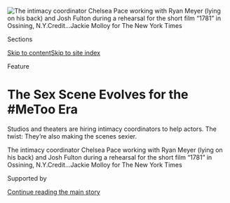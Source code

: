 <div id="app">

<div>

<div>

<div>

</div>

<div data-aria-hidden="false">

<div id="site-content" data-role="main">

<div>

<div class="css-1aor85t" style="opacity:0.000000001;z-index:-1;visibility:hidden">

<div class="css-1hqnpie">

<div class="css-epjblv">

<span class="css-z6pdnw">The Sex Scene Evolves for the \#MeToo
Era</span>

</div>

<div class="css-k008qs">

<div class="css-1iwv8en">

<span class="css-18z7m18"></span>

<div>

<div>

</div>

</div>

</div>

<span class="css-1n6z4y">https://nyti.ms/35NyaNv</span>

<div class="css-1705lsu">

<div class="css-4xjgmj">

<div class="css-4skfbu" data-role="toolbar" data-aria-label="Social Media Share buttons, Save button, and Comments Panel with current comment count" data-testid="share-tools">

  - 
  - 
  - 
  - 
    
    <div class="css-6n7j50">
    
    </div>

  - 
  - 

</div>

</div>

</div>

</div>

</div>

</div>

<div class="css-11qgg8s">

</div>

<div id="fullBleedHeaderContent">

<div class="css-n4ws9g">

![<span class="css-i48y28 e13ogyst0" data-aria-hidden="true">The
intimacy coordinator Chelsea Pace working with Ryan Meyer (lying on his
back) and Josh Fulton during a rehearsal for the short film “1781” in
Ossining,
N.Y.</span><span class="css-ach9cc e1z0qqy90" itemprop="copyrightHolder"><span class="css-1ly73wi e1tej78p0">Credit...</span><span><span>Jackie
Molloy for The New York
Times</span></span></span>](https://static01.graylady3jvrrxbe.onion/images/2020/01/19/magazine/19-mag-Intimacy/19-mag-Intimacy-articleLarge-v3.jpg?quality=75&auto=webp&disable=upscale)

</div>

<div class="css-a3jxye">

<div class="css-6cn7ki">

<div class="NYTAppHideMasthead css-1bcu9v6 e1suatyy0">

<div class="section css-1o1qe8k e1suatyy2">

<div class="css-cu5p7t er09x8g0">

<div class="css-6n7j50">

</div>

<span class="css-1dv1kvn">Sections</span>

[Skip to content](#site-content)[Skip to site index](#site-index)

</div>

<div class="css-10698na e1huz5gh0">

</div>

</div>

</div>

Feature

<div class="css-1sojcmr ehdk2mb0">

# The Sex Scene Evolves for the \#MeToo Era

</div>

Studios and theaters are hiring intimacy coordinators to help actors.
The twist: They’re also making the scenes sexier.

</div>

</div>

<div class="css-nwzfg5 e1gnum310">

<span class="css-1f9pvn2 magazine">The intimacy coordinator Chelsea Pace
working with Ryan Meyer (lying on his back) and Josh Fulton during a
rehearsal for the short film “1781” in Ossining,
N.Y.</span><span class="css-ach9cc e1z0qqy90" itemprop="copyrightHolder"><span class="css-1ly73wi e1tej78p0">Credit...</span><span><span>Jackie
Molloy for The New York Times</span></span></span>

</div>

<div id="sponsor-wrapper" class="css-1hyfx7x">

<div id="sponsor-slug" class="css-19vbshk">

Supported by

</div>

[Continue reading the main
story](#after-sponsor)

<div id="sponsor" class="ad sponsor-wrapper" style="text-align:center;height:100%;display:block">

</div>

<div id="after-sponsor">

</div>

</div>

<div class="css-1fl1393 e1gnum311">

<div class="css-18e8msd">

<div class="css-vp77d3 epjyd6m0">

<div class="css-1baulvz">

By <span class="css-1baulvz last-byline" itemprop="name">Lizzie
Feidelson</span>

</div>

</div>

  - 
    
    <div class="css-1ea1lzw e16638kd2">
    
    Published Jan. 14, 2020Updated Feb. 4,
    2020
    
    </div>

  - 
    
    <div class="css-4xjgmj">
    
    <div class="css-pvvomx" data-role="toolbar" data-aria-label="Social Media Share buttons, Save button, and Comments Panel with current comment count" data-testid="share-tools">
    
      - 
      - 
      - 
      - 
        
        <div class="css-6n7j50">
        
        </div>
    
      - 
      - 
    
    </div>
    
    </div>

</div>

</div>

</div>

<div class="section meteredContent css-1r7ky0e" name="articleBody" itemprop="articleBody">

<div class="css-1fanzo5 StoryBodyCompanionColumn">

<div class="css-53u6y8">

<span class="css-ggqk20 ethc9we0">**O**</span>n a Saturday afternoon in
November, Chelsea Pace marched through a thickly wooded area in a park
in Ossining, N.Y., toward two actors in Revolutionary War-era dress
sitting in a pile of leaves. They were shooting a short film by a young
director named Ethan Fuirst about soldiers who meet by chance and have a
tryst in the forest. Pace is an intimacy coordinator: a professional
facilitator of simulated sex and nudity in theater and film. She and her
colleagues — there are at least 45 now working across the United States,
Canada and Britain — often explain what they do by calling it ‘‘fight
choreography for sex scenes.’’

Earlier, in the parking lot, she laid one palm on top of the other,
interlaced her fingers and rehearsed the scene’s choreog­raphy to
herself with her hands, flipping her palms this way and that and
grinding the heels of her hands against each other like miniature
gyrating pelvises. ‘‘What we want to avoid is what we call G.P.M.s, or
‘grunts per move,’ ’’ she told me. Earnestly, and rather accurately,
she performed a trio of sotto-voce moans: ‘‘When you just get, ‘unh,
unh, unh.’ ’’

Until recently, intimacy coordination was virtually nonexistent. But in
the space of about two years, alongside the evolution of the \#MeToo
movement, the profession has become highly sought across parts of the
entertainment industry newly made answerable for the vulnerability of
their actors and the exploitability of their hierarchies. In the fall of
2018, HBO began requiring the presence of an intimacy coordinator on any
set that called for nudity or intimacy, and this past summer, intimacy
directors (in theater, the profession is ‘‘director,’’ rather than
‘‘coordinator’’) began peppering crews on Broadway. The role
includes aspects of both counselor and choreographer, introducing
consent practices to the artistic process and a new area of technical
expertise to theater and film.

While the director of photography focused her lens, the actors lay down
to practice. Pace had held a rehearsal earlier that week with Fuirst and
two actors via video call. Now one snaked his hand around the other’s
thigh; the other turned. Their eyes met. They embraced. A few gyrations
in one position, a gruff rolling maneuver, then a few more gyrations in
another. Pace counted out loud to time the length of each position.

</div>

</div>

<div class="css-1fanzo5 StoryBodyCompanionColumn">

<div class="css-53u6y8">

Improvised or lightly choreographed intimacy used to be the norm in film
and television, where the expectation was that actors would experiment
together to see what worked and take new directions in the moment, as
director and crew worked together to solve the inevitable technical
weirdness that accompanies two people pretending to have sex. ‘‘I took
photos of every possible angle you could have sex in,’’ the director
[Judd Apatow told The New York
Times](https://www.nytimes3xbfgragh.onion/2015/03/01/movies/shooting-film-and-tv-sex-scenes-what-really-goes-on.html)
in 2015. ‘‘On the day, all of it goes out the window.’’ ‘‘It’s not the
most comfortable thing in the world for sure,’’ the actor Kathryn Hahn —
who recently worked with an intimacy coordinator on the set of the HBO
show ‘‘Mrs. Fletcher,’’ in which [she plays an empty-nester who begins
expanding her sexual
horizons](https://www.nytimes3xbfgragh.onion/interactive/2019/10/09/magazine/kathryn-hahn-mrs-fletcher.html)
— told me of traditional sex scenes. ‘‘You kind of want to just get
through it.’’

Pace bent down encouragingly, hands on her knees. Like most intimacy
coordinators, she wore the kind of dark, functional clothing that made
her blend in with the rest of a film crew, but her physical presence
seemed designed to welcome curiosity, feet planted and eye contact
direct. One actor positioned himself gingerly on top of the other, his
face in the crook of his partner’s neck. ‘‘You’re going to want to drop
your back knee further behind you,’’ she told him. ‘‘Further. Even
further. It’ll look good from where the camera is behind you.’’ As the
actor extended his leg, his body elongated, and his pelvis lowered;
although it wasn’t mashed directly on top of his partner’s, it began to
look much more as if it were.

‘‘We have to get it,’’ a production assistant called out, eyeing the
sunset. Pace reminded the actors to breathe as if they were doing
kundalini breathing in a yoga class. Her voice was low, modulated to be
heard by only the two people she was speaking to and then, when she felt
like it, by everyone. ‘‘Accelerate more at the top of each circle, so
there’s an emphasis,’’ she said, rotating a finger. (Pace uses
‘‘circles’’ to describe what one partner might do with his pelvis
while astride the other.) ‘‘Right now it’s smooth.’’

The director of photography approached. Could Pace rotate the entire
setup by 90 degrees? Fuirst expressed mild panic, but Pace had already
choreographed the scene as a fluid series of gestures instead of
breaking it into different poses for different shots. The whole sequence
shifted quickly on an axis.

Pace and Fuirst hunched together over a monitor, viewing the first of
several takes. The leaves covering the ground, impossibly crunchy and
loud, required everyone watching to be utterly motionless while the
camera rolled. Once Fuirst thought he’d gotten it, the crew dissolved
like a held breath, with congratulations and stomping. Pace handed out
hand warmers. ‘‘That was fascinating,’’ one actor said to her. The other
grinned and picked a few leaves out of his hair.

</div>

</div>

<div class="css-1fanzo5 StoryBodyCompanionColumn">

<div class="css-53u6y8">

**The practice of** relying on an expert to help stage sex scenes is so
new to the entertainment industry that even fairly young actors speak
with authority about how different it used to be. The 27-year-old actor
Humberly González, who recently finished working with an intimacy
coordinator for the first time on the set of the Netflix show
‘‘Jupiter’s Legacy,’’ described a different, fairly typical gig
for television to me. She and her scene partner, whom she met earlier
that day, were going to be filmed kissing from outside a camping tent,
outlined in silhouette. There was no rehearsal and no specific
choreography. When it was time to shoot, the two actors clambered inside
the tent and were instructed to ‘‘just go for it,’’ González recalled,
while the director watched from outside, shouting evaluations. The
actors improvised ‘‘full on’’ as the crew struggled to best instruct
them to position themselves so the shadows would look right. It took
several hours to painstakingly establish the simple series of movements
by trial and error. Based on what she described, it didn’t seem totally
clear that the actors even needed to kiss — I thought of 2000s
production footage of ‘‘Hair’’ that I had recently seen on YouTube, in
which the actors created shadow play of sexual appendages using their
arms. In González’s situation, she and her scene partner were touching
the whole time, and he became unintentionally aroused. ‘‘It was so
awkward,’’ González said.

As with other intimate scenes she had done, the potential repercussions
for speaking up trumped any feelings of discomfort González might have
had. She was a willing participant in the shoot, and she wondered in
retrospect if she might have been perceived as a problem, or even ‘‘lose
the job,’’ she said, if she had asked to do the scene differently.
Addressing an actor’s emotional needs, she knew, could be harder than
finding a replacement for a complainer. As an actor, ‘‘There’s always
this very scary feeling of: If I share my true feelings, am I going to
be hired again?’’ Besides, challenging artistic environments were part
of what had made her want to be a performer. She seemed uncertain
whether to name what she had experienced as a problem, exactly. At the
time, she explained, she opted for commiseration — her scene partner was
mortified, too. ‘‘I was like, ‘Our job is
crazy\!’ ’’

</div>

</div>

<div style="max-width:100%;margin:0 auto">

<div class="css-17dprlf" data-id="100000006914845" data-slug="19mag-intimacy-pullquote1" style="max-width:600px">

</div>

</div>

<div class="css-1fanzo5 StoryBodyCompanionColumn">

<div class="css-53u6y8">

Despite the inherent awkwardness of shooting such scenes, ‘‘I never
thought it was anything where there was anything else needed,’’ Hahn,
who has mostly worked with female directors, said. She perceived the
lack of mediation between herself and her director to be as much a part
of their ‘‘sacred connection’’ as of the professional culture of
moviemaking. Actors often say, as Hahn did, that sex scenes don’t feel
as if they are ‘‘about’’ sex anyway — or even, occasionally, that they
don’t exactly feel like acting. Sexual intimacy for stage or screen is
at once unnatural to perform and physically literal in a way that other
scenes aren’t. Actors and audiences tend to have a different ‘‘physical
and psychological barrier’’ with other kinds of physical contact —
especially with violence — than they do with depictions of sex, the
intimacy director Siobhan Richardson told me recently. Everyone knows
violence is fake: ‘‘I’m never actually choking somebody,’’ she said. The
fact that penetration is simulated in sex scenes is almost beside the
point: Intimate proximity between actors almost never is. ‘‘Every kiss
in every film,’’ the film theorist Linda Williams writes in her book
‘‘Screening Sex,’’ ‘‘is already a kind of documentary.’’

An unchoreographed sex scene is not always an irresponsible one, and
some directors do take pains to choreograph simulated sex. But sex
scenes are ripe both for failures of communication and for deliberate
abuses of power, which, in the absence of a clear protocol, can be hard
to tell apart. In December, [The Hollywood Reporter
reported](https://www.hollywoodreporter.com/features/ruth-wilson-left-affair-hostile-environment-nudity-issues-1263553)
that Ruth Wilson left Showtime’s ‘‘The Affair’’ in part because of the
way the show’s sex scenes were handled; sources claimed that she felt
pressured past her comfort level on set and ignored when she took
objection with the frequency of nudity on the show. For the show’s final
season, this year, the network hired an intimacy coordinator. After the
release of the 2013 Abdellatif Kechiche film ‘‘Blue Is the Warmest
Color,’’ the film’s lead actors, Léa Seydoux and Adèle Exarchopoulos,
spoke about feeling ‘‘horrible’’ and ‘‘manipulated’’ during the
exhaustive shoot, which, in a manner most chalked up to Kechiche’s
directing style, included days devoted to extracting satisfactory
performances of simulated sex. Further along the spectrum, decades after
the filming of Bernardo Bertolucci’s 1972 film ‘‘Last Tango in Paris,’’
and nearly seven years after [Maria Schneider told The Daily
Mail](https://www.dailymail.co.uk/tvshowbiz/article-469646/I-felt-raped-Brando.html)
she had ‘‘felt a little raped’’ on set, Bertolucci admitted that he and
Marlon Brando conspired to have Brando surprise the much younger and
less famous Schneider with unscripted sexual contact — in order,
[Bertolucci told a 2013
interviewer](https://www.youtube.com/watch?v=RMl4xCGcdfA), to give her
performance a quality of ‘‘real rage’’ that he presumably did not think
her capable of producing otherwise. Similar issues have been reported in
the theater world: In 2016, the respected nonunion Chicago theater
company Profiles closed after [The Chicago Reader
revealed](https://www.chicagoreader.com/chicago/profiles-theatre-theater-abuse-investigation/Content?oid=22415861)
a widely known, 20-year pattern of abuse by its artistic director that
included sexual harassment of actors during performances of intimate
scenes.

These are well publicized incidents, but practically no actor lacks ‘‘a
story of something that happened to them or that they witnessed’’ going
wrong in an intimate scene, the intimacy director Claire Warden told me;
it can seem hard to avoid not just because of abusive behavior but
because a lackadaisical attitude about physical boundaries is baked into
those scenes’ traditional physical mechanics. Several years ago, while
on ‘‘The Howard Stern Show,’’ Sarah Silverman briefly mentioned a
‘‘brutal sex scene’’ she experienced with an extra on the set of a
comedy, during which she said she was ‘‘looking around going, ‘Is there
going to be a board or something between us?’ ’’

In January 2018, while preparing to shoot the second season of ‘‘The
Deuce,’’ David Simon’s series about the blossoming porn industry in
1970s New York, the actor Emily Meade, who played a sex worker and porn
actress named Lori, decided to ask HBO to hire someone expressly to
facilitate sex scenes. Other actresses’ revelations about harassment
that fall had begun to make her realize how much she had ‘‘begun to
develop armor’’ and was ‘‘sort of just completely detaching’’ from her
body when she was doing simulated sex and nudity, she told me. ‘‘I
didn’t want to have to shut down and dissociate in order to do my
job.’’

</div>

</div>

<div class="css-1fanzo5 StoryBodyCompanionColumn">

<div class="css-53u6y8">

HBO hired Alicia Rodis, a founder of Intimacy Directors International,
now the leading organization for intimacy coordination, to work on the
show. After the season wrapped, Rodis moved in-house, and a host of
other networks, including Netflix, Showtime, FX and TNT, began hiring
coordinators for the first time.

Meade’s relationship with Rodis ‘‘completely transformed’’ her
experience as an actor. She and Rodis are currently consulting with
SAG-AFTRA on the union’s first set of guidelines for intimacy
coordination. Before working with an intimacy coordinator, ‘‘the only
power I ever had in my career was just saying no’’ to a sex scene, she
said. ‘‘There’s always been a very complicated relationship with how you
communicate, and what power you have, once you say yes.’’ Having a
professional to discuss her concerns about each scene before shooting
‘‘brought a sort of consciousness and awareness and purposefulness
to these scenes that I had never had before,’’ she said. Meade had
approached HBO worried about the toll sex scenes were taking on her
personally; she now realized that the toll had also been an artistic
one.

Typically, an actor is supposed to ignore any distractions of her body —
the fact that she is hungry, cold, physically intimidated or coursing
with adrenaline — although a director measures an artist, at least in
part, precisely by how deftly she manages to show these falling away
when she performs. One definition of artistry in performance is the
sophistication with which an actor marks the space between art and the
everyday. Yet it is still fairly novel to argue that the material
conditions of an artist’s physical existence are of fundamental
importance to the question of how and whether she can do her best work.
Working with an intimacy coordinator, ‘‘I’ve found so many different
layers within’’ the performance of sex, Meade said. She sounded both
strident and buoyant about the discovery, the way people do when they’ve
just solved the source of a long-bothersome bug infestation or allergic
reaction.

To her surprise, Hahn said, she, too, had found intimacy coordinators
‘‘indispensable.’’ Usually, after getting to set for a sex scene,
Hahn recalled, she and her partner would ‘‘kind of fake it a little bit
until the camera person told you what was working and what wasn’t.’’
With the coordinator right beside her during shooting, telling her
exactly how the shot was going to be constructed, and how it looked, sex
scenes were much quicker to do and contained less ‘‘shine’’ extraneous
to artmaking. ‘‘You actually got to that meat, all the actual
underneath, so much faster,’’ Hahn said. On first hearing the term
‘‘intimacy coordinator,’’ she joked that it sounded silly; it
reminded her of lingerie. ‘‘I’m sure I’ll do scenes in the future
without them,’’ she said. ‘‘But hopefully not.’’

</div>

</div>

<div class="css-79elbk" data-testid="photoviewer-wrapper">

<div class="css-z3e15g" data-testid="photoviewer-wrapper-hidden">

</div>

<div class="css-1a48zt4 ehw59r15" data-testid="photoviewer-children">

![<span class="css-i48y28 e13ogyst0" data-aria-hidden="true">The
intimacy coordinator Claire Warden with Ato Blankson-Wood (standing) and
James Cusati-Moyer during a rehearsal for “Slave
Play.”</span><span class="css-ach9cc e1z0qqy90" itemprop="copyrightHolder"><span class="css-1ly73wi e1tej78p0">Credit...</span><span>Andre
D. Wagner for The New York
Times</span></span>](https://static01.graylady3jvrrxbe.onion/images/2020/01/19/magazine/19-mag-Intimacy-02/19-mag-Intimacy-02-articleLarge.jpg?quality=75&auto=webp&disable=upscale)

</div>

</div>

<div class="css-1fanzo5 StoryBodyCompanionColumn">

<div class="css-53u6y8">

**In September,** a few weeks before the Broadway previews for [Jeremy
O. Harris’s ‘‘Slave
Play’’](https://www.nytimes3xbfgragh.onion/2019/10/06/theater/slave-play-review-broadway.html)
began, Claire Warden arrived to finesse an intimate scene at a Midtown
rehearsal studio. The actor Ato Blankson-Wood, who plays a character the
audience first meets as an enslaved man, Gary, hopped up on a prop wagon
and stood cockily on its lip, arms akimbo, pelvis pointed square to the
front of the room.

Although stage directions, especially in ambitious plays, often barely
describe what will take place onstage, Warden, who was one of Intimacy
Directors International’s first members, told me she wondered, How are
we going to do this? when she first read ‘‘Slave Play.’’ This scene
called for an increasingly erotic ‘‘meleed pas-de-deux’’ between two
characters, in which ‘‘bloodied faces begin colliding, open mouths
swallowing chins and noses and ears and missing mouths completely.’’ The
scufflers are an ‘‘off-white’’ man named Dustin and ‘‘blue-black’’ Gary,
one of three interracial couples we meet on an antebellum-era
plantation. In the first act of the play, which is only the second
Broadway show with an intimacy director on staff (the first was last
summer’s revival of Terrence McNally’s [‘‘Frankie and Johnny in the
Clair de
Lune,’](https://www.nytimes3xbfgragh.onion/2019/05/30/theater/frankie-and-johnny-review-audra-mcdonald.html)’
which Warden also worked on), revolves around taboo sexual encounters
between each couple. Later — a spoiler — we learn that the antebellum
scenes are role plays practiced by contemporary couples undergoing an
outlandish experimental therapy. The second half of the play is spent
dissecting the racial and sexual dynamics displayed in the first.

</div>

</div>

<div class="css-1fanzo5 StoryBodyCompanionColumn">

<div class="css-53u6y8">

Blankson-Wood was in athleisure for rehearsal, but during the show he
would be wearing shiny black boots and a pair of Calvin Klein briefs,
his chest covered in sweat. From atop the wagon, he tried a line. ‘‘Get
on your knees and open your mouth, close your eyes and let your tongue
dance around,’’ he ordered in a loud voice. As he spoke, he dropped into
a low, suggestive crouch.

He paused, straightened. ‘‘Is that stupid?’’ he asked.

‘‘I like the exposure here,’’ Warden said thoughtfully, squaring her own
pelvis. ‘‘But as soon as you start, if your pelvis is present, then we
are going to start assuming oral sex. Which I don’t want them to.’’

The scene would culminate in erotic bootlicking, with Gary standing
astride the wagon in a position of domination over Dustin: It was the
play’s most ‘‘sexually odd’’ scene, as Harris put it to me later. He
described it as an attempt to further ‘‘queer’’ the audience’s
expectations of sexual power dynamics by showing intimacy between
cisgender homosexual men in which penetration wasn’t the central sexual
act. He also wanted it to be sexy: ‘‘The audience’s mirror neurons
should be going off.’’

Blankson-Wood shifted. The actor James Cusati-Moyer, playing Dustin, got
on his knees and crawled forward, eyes closed. ‘‘Can you guide him
slightly?’’ Warden asked. Blankson-Wood improvised a ‘‘tisk-tisk’’ sound
against the back of his teeth, the way you’d call a cat. It was
delicately, compellingly dirty, and the production staff sitting around
the edges of the room made sounds of instinctual approval. ‘‘Ooh\!
Yes\!’’ Warden said.

‘‘Someone in London actually did that to me on the street,’’
Blankson-Wood said. The room groaned.

Warden confirmed with Cusati-Moyer that he was O.K. being summoned by
that particular noise.

Several minutes later, the group got stuck on a tiny piece of blocking.
Before he and Blankson-Wood became entangled on the wagon, there were a
few lines of sparring dialogue, and Cusati-Moyer thought it would feel
natural to counter Blankson-Wood with a single step in his direction
during one of his lines. Warden thought he should stand his ground. The
decision would help set up the rest of the scene, which told a story
about how racial hierarchies might dissolve, recongeal and then rear up
monstrously again over the course of a single sexual encounter. ‘‘Any
specific turn or subtle movement affects everything,’’ Cusati-Moyer said
later.

In Susan Sontag’s 1967 essay ‘‘The Pornographic Imagination,’’ about
Restoration-era literary pornography, she writes that obscene literature
is not all merely obscene: Instead, explicit scenes ‘‘carry with them
something that touches upon the reader’s whole experience of his
humanity — and his limits as a personality and a body.’’ As the scene
between Gary and Dustin crescendos, Dustin licks Gary’s boot while
making throaty, encouraging ‘‘urm-hrm’’s of approval. The sound at once
conveys the maker’s own pleasure and meanwhile is an energetic
performance of enjoyment for a partner. That specific tone of voice, its
texture of both private and performed pleasure, is one I don’t think
I’ve ever seen deployed onstage before. It is a big part of what makes
you feel, as an audience member, that Dustin loves Gary, wants him to
feel enjoyed.

</div>

</div>

<div class="css-1fanzo5 StoryBodyCompanionColumn">

<div class="css-53u6y8">

Filmed sex scenes can be subtler than theatrical ones, because stage
actors have to exaggerate gestures to register before a crowd, but
Cusati-Moyer also told me he feels more empowered onstage. In theater,
you’re ‘‘in control of the moment,’’ he said, not worrying about how
it’ll be seen when replicated. Onstage, however, the repeatability of
a moment is key; when the dynamic between actors feels too sketched out
or porous, the reactions of the audience can threaten to destabilize
their connection. ‘‘I’m a person who needs repetition,’’ Blankson-Wood
said. ‘‘I need to know that this is where my hand is going every time,
so that when I do it in the moment it’s coming from emotion and not
technique.’’

Robert O’Hara, the production’s director, is known for his deftness
helming bold, sexually provocative material, and before working with an
intimacy director, he made a habit of having ‘‘a conversation about our
bodies and also about the respect that we must have’’ with his casts,
and issuing disclaimers during auditions warning actors who weren’t
comfortable taking risks to reconsider auditioning. But he now viewed
those efforts as incomplete; Warden’s field seemed as distinct from his
own as that of a costume or lighting designer. ‘‘I don’t know what to
say when it comes to certain things — or how to design a shirt, or how
to focus a light,’’ he said. During a second ‘‘Slave Play’’ rehearsal in
September, Warden and Cusati-Moyer had a lengthy sidebar about the wound
cover they would place on top of Gary’s boot leather so that
Cusati-Moyer wouldn’t actually have to be licking its hide. As someone
with a different relationship to the power hierarchy of the production,
O’Hara said, he had come to realize actors ‘‘feel like they can say
certain things to her that they may not want to say in front of me.’’

**Warden began training** to be an intimacy coordinator in 2017 after
reading about a fight choreographer named Tonia Sina who had spent the
last 14 years developing a set of protocols for what she termed
‘‘intimacy for the stage.’’ Sina began her thinking while completing
graduate studies in movement coaching for theater, and she honed it in
subsequent years working with students at university programs and as a
consultant for professional theater companies. She, Siobhan Richardson
and Alicia Rodis, the inti­macy coordinator now at HBO, founded Intimacy
Directors International in 2015.

Sina told me she had spent a decade trying to bring a consent-based
approach to theater education, which she knew firsthand had widespread
problems with staging intimate scenes. Her organization’s core ‘‘five
pillars’’ of intimacy, which she wrote with Rodis, Richardson and other
colleagues, are now available as a shareable sheet on their website for
anyone to use. She and Rodis built on their own experiences by
interviewing trauma counselors and people involved in BDSM, who were
helpful, Rodis told me, because they ‘‘work, and live, and love within
guidelines that have to be very explicit.’’ They began offering weeklong
intensives for prospective coordinators in 2017, but training for the
discipline primarily consists of a lengthy shadowing process. ‘‘It’s a
very individual discipline,’’ Warden said. ‘‘The way I work, and my
aesthetic, is different than my colleagues’. Tonia’s work is very
restrained, elegant, ‘the tilt of the wrist.’ My aesthetic, I refer to
it as epic realism. It’s often dark and powerful and a little right at
the edge of humanity.’’

On set, intimacy coordinators reserve the power to stop a simulated sex
scene after too many takes or to veto a particular move if it hasn’t
been properly vetted and discussed with the performer. An intimacy
coordinator is the one who makes sure a set is closed before a scene
begins, ordering crew out so they aren’t milling around within eyeshot,
which used to be common. Before now, Rodis told me, costume and makeup
artists often served as de facto intimacy coordinators — they are still
the ones who glue on pubic wigs and hold out robes for actors — and she
says people in those roles often approach her to confide their gratitude
that a set of duties they’ve long performed on the fly, like pulling
actors aside when they are clearly uncomfortable, or even, in the case
of one costume designer turned intimacy coordinator, speaking up to
directors themselves, have finally been formalized and given a name.

The form’s technical aspects are most similar to those of fight
choreography, which also revolves around deconstructing movement and
engineering a look of passion and spontaneity between two bodies. Rather
than choreographing contact so it looks painful but isn’t, inti­macy
coordination can involve creating physical arrangements that aren’t as
intimate as they look — often using specially developed foam or
lamb’s-wool barriers, which are more sophisticated than modesty
garments. (Those include a flimsy nylon thing called a Shibue, which is
marketed as lingerie and is known for peeling off.)

Workshops also teach specific technical skills related to realistic
portrayals of affectionate touch: A recent trainee named Mitchell McCoy,
one of only a handful of male intimacy coordinators in the field, which
is primarily dominated by women, most of them white, said one memorable
lesson was about how emotion tends to manifest in the hands. If you
‘‘don’t know how to handle someone in a physical capacity,’’ he
said, touch tends to be constrained to finger pads. He demonstrated a
dispassionate, there-there pat on the edge of the table. If motivated
‘‘more from the heart,’’ touch tends to incorporate the palm. If
sexually motivated, touch might include pressure through the hand’s
heel.

</div>

</div>

<div class="css-1fanzo5 StoryBodyCompanionColumn">

<div class="css-53u6y8">

The specifics of every scene tend to differ so much from project to
project, however, that it’s more common to employ a more flexible
problem-solving approach than to import isolated moves whole-cloth. An
intimacy coordinator’s most specialized skill is less a technical trick
you could teach in an hour and more a way of talking and describing
movement to elicit a particular quality of response. This is extremely
difficult to do well — a bit like being an advanced teacher of dance or
yoga combined with being an astute and savvy coach. What do you say to
an athlete midgame, in a moment of tension or uncertainty, to get his or
her body to move differently, better, with more nuance?

Pace uses simple vocabulary terms when instructing the actors on how to
perform — like ‘‘circles,’’ for what someone might do with his pelvis,
or ‘‘visible power shift,’’ for switches in position. The body moves
more realistically when it is responding to descriptive language, it
turns out, than it does while being cued with the words for sex
positions. If this sounds counterintuitive, picture a director telling
an actor to ‘‘make it a little sexier’’ — which is about what the
director sees, not what the actor feels — versus an intimacy coordinator
instructing her to walk more slowly and deliberately, or to close the
distance between her body and her scene partner’s.

When it comes to depiction itself, intimacy coordination doesn’t lead to
markedly different visual treatments of sex: A director’s vision, and a
network’s restrictions, are still paramount, and intimacy coordination
is designed to help fulfill whatever a director’s visual and dramatic
goals for a scene might be. On HBO’s
[‘‘Euphoria,’’](https://www.nytimes3xbfgragh.onion/2019/06/14/arts/television/euphoria-review-hbo.html)
for example, a series about teenagers grappling with various forms of
addiction and abuse, this season intimacy coordinators helped facilitate
unflinchingly graphic depictions of sex performed by very young actors;
on FX’s
[‘‘Pose,’’](https://www.nytimes3xbfgragh.onion/2018/06/01/arts/television/pose-review-fx-ryan-murphy.html)
about the gay and transgender ballroom community, they facilitated a
love scene between two H.I.V.-positive characters that was
groundbreaking in its subject matter but shot in the tastefully banal
way of most cinematic intercourse, in a quick-cutting, nipple-grazing
montage. I sometimes wondered, though, whether having a sex-positive,
consent-educated, inspiringly unafraid person toting nipple covers in
many skin shades might eventually have some palpable effect on how
intimacy looked by the time it reached a viewer. Intimacy coordination
creates choreography specific not only to a director’s vision but also
to a role, taking into account how both the character and the actor
playing her might feel. If Hollywood stories are indeed moving away from
those told largely by cisgender white men, that shift seems as if it
would inevitably be hastened by the presence of a professional whose job
it is to suggest subtler revelations about the physical and
psychological experiences of sex.

Katja Blichfeld, a creator of [‘‘High
Maintenance,’’](https://www.nytimes3xbfgragh.onion/2016/09/16/arts/television/review-high-maintenance-hbo.html)
HBO’s gently transgressive episodic comedy about an unnamed weed dealer
and the New Yorkers who make up his clientele, told me that this season,
she and her co-writer Isaac Oliver initially wrote a scene with stage
instructions that read, ‘‘so-and-so eats so-and-so’s ass on the
terrace,’’ she recalled, laughing. Her background in casting makes her
primarily attuned to the way actors define a scene, and as a result, she
says, she approaches writing loosely: ‘‘My first thought is like, what’s
fun, what’s funny?’’ Before shooting, Rodis, newly hired to coordinate
the show, reviewed the script. Her questions, posed to help make the
scene look more realistic — ‘‘How is this touch or physical act
deepening the narrative?’’ — made Blichfeld question why she needed that
sex act. What did it reveal about the characters? Ultimately, she said,
she realized she didn’t need it: It was extraneous to the story, and she
came up with something else — a close-cropped make-out scene — before
the actors even got to set. Some intimacy coordinators even hope that
they might participate in script writing in the future; Pace offers
consultations on postproduction.

**Late last September,** the intimacy coordinator Mitchell McCoy arrived
at the theater of the School of Drama at the New School in Manhattan to
work a scene between two sophomores in the B.F.A. program who were just
starting rehearsals on an adaptation of ‘‘Fuenteovejuna,’’ a
17th-century Lope de Vega play about Spanish villagers who overthrow a
villainous military commander. Programs like the Yale School of Drama,
Juilliard and the New School have been integrating intimacy coordination
more regularly into their curriculums; both actors in this rehearsal had
been introduced to the discipline during a workshop their freshman year.
Neither had worked with an intimacy director yet, though. As faculty
members watched from folding chairs, McCoy and the actors sat
cross-legged on the floor. That day, he explained, he would be breaking
their first kiss into what he called a ‘‘rough skeletal structure.’’

Mouth corners twitching, the two actors, Chace Chester and Malaika
Wilson, who are 20, stood to assume their embrace. Chester, who
previously studied acting at the prestigious Baltimore School for the
Arts, later said he had never actually kissed anyone onstage before.
When he first heard about the discipline, he was ‘‘confused,’’ he told
me. ‘‘I thought, you know, you just kiss the kiss.’’ After being cast in
the production, ‘‘I thought I would be comfortable with it,’’ he said.
It wasn’t until he was standing there in front of Wilson that he
realized he had no idea what to do with his hands.

‘‘You should have both hands come around the bottom rib height,’’ McCoy
told him. To Wilson, he said, ‘‘If you’re both O.K. with it, slide your
right hand downstage over the left trapezius, basically coming up to the
back of his neck.’’ McCoy asked them to try holding the pose for 10
seconds. ‘‘So basically coming into sort of like the awkward high school
dance hug.’’ They stood primly, then broke away. ‘‘Awesome\!’’ he said.

</div>

</div>

<div class="css-1fanzo5 StoryBodyCompanionColumn">

<div class="css-53u6y8">

Chester looked thoughtful. ‘‘How long is 10 seconds?’’ he wondered
aloud. McCoy nodded. ‘‘We have to sort of feel it out — that’s totally
natural if right now it varies.’’

Next they tried murmuring kissing sounds, their heads wiggling back and
forth like a pair of dashboard bobble heads. They laughed. ‘‘Great\!’’
McCoy said. ‘‘That was really special.’’

For half an hour they kept practicing, rocking back and forth into a
tableau of a kissing position and out again. The process was comically
incremental, but the inching progress had a soothing effect. Music
wafted from down the hall, and the atmosphere lightened. The mood
between the actors seemed at once calm and energized, the way real
intimacy can be. ‘‘If you’re like, ‘This is weird, humans don’t do this
quite often\!’ that’s totally O.K.,’’ McCoy said.

‘‘It’s weird,’’ Chester admitted, shrugging, ‘‘but I *am* more
comfortable.’’

</div>

</div>

</div>

<div>

</div>

<div>

</div>

<div>

</div>

<div>

<div id="bottom-wrapper" class="css-1ede5it">

<div id="bottom-slug" class="css-l9onyx">

Advertisement

</div>

[Continue reading the main
story](#after-bottom)

<div id="bottom" class="ad bottom-wrapper" style="text-align:center;height:100%;display:block;min-height:90px">

</div>

<div id="after-bottom">

</div>

</div>

</div>

</div>

</div>

## Site Index

<div>

</div>

## Site Information Navigation

  - [© <span>2020</span> <span>The New York Times
    Company</span>](https://help.nytimes3xbfgragh.onion/hc/en-us/articles/115014792127-Copyright-notice)

<!-- end list -->

  - [NYTCo](https://www.nytco.com/)
  - [Contact
    Us](https://help.nytimes3xbfgragh.onion/hc/en-us/articles/115015385887-Contact-Us)
  - [Work with us](https://www.nytco.com/careers/)
  - [Advertise](https://nytmediakit.com/)
  - [T Brand Studio](http://www.tbrandstudio.com/)
  - [Your Ad
    Choices](https://www.nytimes3xbfgragh.onion/privacy/cookie-policy#how-do-i-manage-trackers)
  - [Privacy](https://www.nytimes3xbfgragh.onion/privacy)
  - [Terms of
    Service](https://help.nytimes3xbfgragh.onion/hc/en-us/articles/115014893428-Terms-of-service)
  - [Terms of
    Sale](https://help.nytimes3xbfgragh.onion/hc/en-us/articles/115014893968-Terms-of-sale)
  - [Site
    Map](https://spiderbites.nytimes3xbfgragh.onion)
  - [Help](https://help.nytimes3xbfgragh.onion/hc/en-us)
  - [Subscriptions](https://www.nytimes3xbfgragh.onion/subscription?campaignId=37WXW)

</div>

</div>

</div>

</div>
